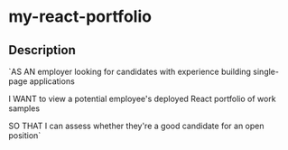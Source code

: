 # my-react-portfolio

## Description


`AS AN employer looking for candidates with experience building single-page applications

I WANT to view a potential employee's deployed React portfolio of work samples

SO THAT I can assess whether they're a good candidate for an open position`

